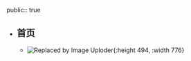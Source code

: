 public:: true

- ## 首页
	- ![Replaced by Image Uploder](https://gitee.com/superficial/blogimage/raw/master/img/image_1647445694515_0.png){:height 494, :width 776}